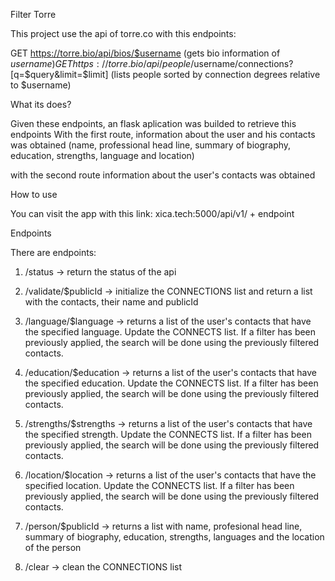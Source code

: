 Filter Torre

This project use the api of torre.co with this endpoints:

GET https://torre.bio/api/bios/$username (gets bio information of $username)
GET https://torre.bio/api/people/$username/connections?[q=$query&limit=$limit] (lists people sorted by connection degrees relative to $username)


What its does?

Given these endpoints, an flask aplication was builded to retrieve this endpoints
With the first route, information about the user and his contacts was obtained (name, professional head line, summary of biography, education, strengths, language and location)

with the second route information about the user's contacts was obtained

How to use

You can visit the app with this link: xica.tech:5000/api/v1/ + endpoint

Endpoints

There are  endpoints:
1. /status -> return the status of the api

2. /validate/$publicId -> initialize the CONNECTIONS list and return a list with the contacts, their name and publicId
3. /language/$language -> returns a list of the user's contacts that have the specified language. Update the CONNECTS list. If a filter has been previously applied, the search will be done using the previously filtered contacts.

4. /education/$education -> returns a list of the user's contacts that have the specified education. Update the CONNECTS list. If a filter has been previously applied, the search will be done using the previously filtered contacts.

5. /strengths/$strengths -> returns a list of the user's contacts that have the specified strength. Update the CONNECTS list. If a filter has been previously applied, the search will be done using the previously filtered contacts.

6. /location/$location -> returns a list of the user's contacts that have the specified location. Update the CONNECTS list. If a filter has been previously applied, the search will be done using the previously filtered contacts.

7. /person/$publicId -> returns a list with name, profesional head line, summary of biography, education, strengths, languages and the location of the person

8. /clear -> clean the CONNECTIONS list


